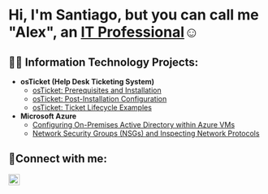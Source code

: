 <h1>Hi, I'm Santiago, but you can call me "Alex", an <a href="https://www.linkedin.com/in/santiago-inciarte-vera-7b98ab264/">IT Professional</a>☺</h1> 

<h2>👨‍💻 Information Technology Projects:</h2>

- <b>osTicket (Help Desk Ticketing System)</b>
  - [osTicket: Prerequisites and Installation](https://github.com/Santiago-Ve/osticket-prereqs)
  - [osTicket: Post-Installation Configuration](https://github.com/Santiago-Ve/osTicket-Configuration)
  - [osTicket: Ticket Lifecycle Examples](https://github.com/Santiago-Ve/osTicket-Ticket-Lifecycle)
- <b>Microsoft Azure</b>
  - [Configuring On-Premises Active Directory within Azure VMs](https://github.com/Santiago-ve/configure-ad)
  - [Network Security Groups (NSGs) and Inspecting Network Protocols](https://github.com/Santiago-ve/azure-network-protocols)

<h2>🤳Connect with me:</h2>


[<img align="left" alt="Josh | LinkedIn" width="22px" src="https://cdn.jsdelivr.net/npm/simple-icons@v3/icons/linkedin.svg" />][linkedin]




[linkedin]: https://www.linkedin.com/in/santiago-inciarte-vera-7b98ab264/









<!--
**Santiago-Ve/santiago-ve** is a ✨ _special_ ✨ repository because its `README.md` (this file) appears on your GitHub profile.

Here are some ideas to get you started:

- 🔭 I’m currently working on ...
- 🌱 I’m currently learning ...
- 👯 I’m looking to collaborate on ...
- 🤔 I’m looking for help with ...
- 💬 Ask me about ...
- 📫 How to reach me: ...
- 😄 Pronouns: ...
- ⚡ Fun fact: ...
-->

